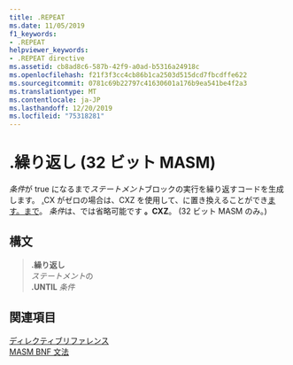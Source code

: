 ```yaml
---
title: .REPEAT
ms.date: 11/05/2019
f1_keywords:
- .REPEAT
helpviewer_keywords:
- .REPEAT directive
ms.assetid: cb8ad8c6-587b-42f9-a0ad-b5316a24918c
ms.openlocfilehash: f21f3f3cc4cb86b1ca2503d515dcd7fbcdffe622
ms.sourcegitcommit: 0781c69b22797c41630601a176b9ea541be4f2a3
ms.translationtype: MT
ms.contentlocale: ja-JP
ms.lasthandoff: 12/20/2019
ms.locfileid: "75318281"
---
```

# <a name="repeat-32-bit-masm"></a>.繰り返し (32 ビット MASM)

*条件*が true になるまで*ステートメント*ブロックの実行を繰り返すコードを生成します。 [.](dot-untilcxz.md)CX がゼロの場合は、CXZ を使用して、に置き換えることができ[ます。まで](dot-until.md)。 *条件*は、では省略可能です **。CXZ**。 (32 ビット MASM のみ。)

## <a name="syntax"></a>構文

> **.繰り返し**\
> *ステートメント*の\
> **.UNTIL** *条件*

## <a name="see-also"></a>関連項目

[ディレクティブリファレンス](directives-reference.md)\
[MASM BNF 文法](masm-bnf-grammar.md)
